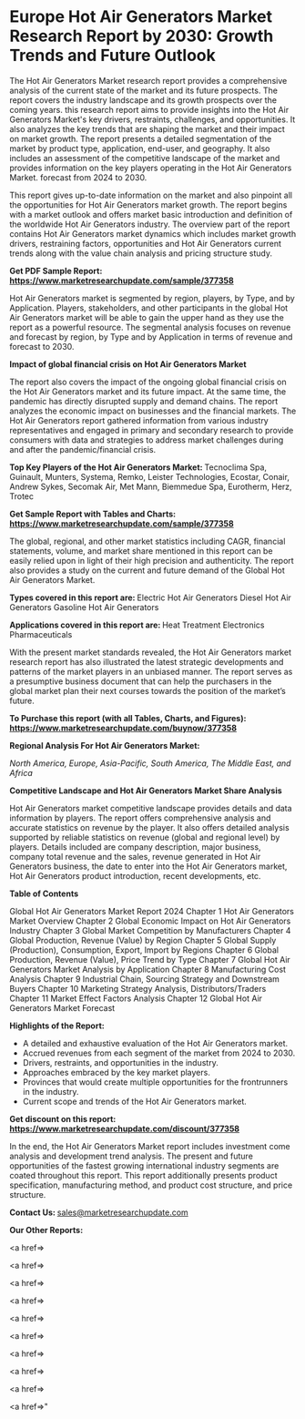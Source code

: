 # Europe Hot Air Generators Market Research Report by 2030: Growth Trends and Future Outlook

The Hot Air Generators Market research report provides a comprehensive analysis of the current state of the market and its future prospects. The report covers the industry landscape and its growth prospects over the coming years. this research report aims to provide insights into the Hot Air Generators Market's key drivers, restraints, challenges, and opportunities. It also analyzes the key trends that are shaping the market and their impact on market growth. The report presents a detailed segmentation of the market by product type, application, end-user, and geography. It also includes an assessment of the competitive landscape of the market and provides information on the key players operating in the Hot Air Generators Market. forecast from 2024 to 2030.

This report gives up-to-date information on the market and also pinpoint all the opportunities for Hot Air Generators market growth. The report begins with a market outlook and offers market basic introduction and definition of the worldwide Hot Air Generators industry. The overview part of the report contains Hot Air Generators market dynamics which includes market growth drivers, restraining factors, opportunities and Hot Air Generators current trends along with the value chain analysis and pricing structure study.

<strong><b>Get PDF Sample Report: <a href=https://www.marketresearchupdate.com/sample/377358>https://www.marketresearchupdate.com/sample/377358</a></b></strong>

Hot Air Generators market is segmented by region, players, by Type, and by Application. Players, stakeholders, and other participants in the global Hot Air Generators market will be able to gain the upper hand as they use the report as a powerful resource. The segmental analysis focuses on revenue and forecast by region, by Type and by Application in terms of revenue and forecast to 2030.

<strong><b>Impact of global financial crisis on Hot Air Generators Market</b></strong>

The report also covers the impact of the ongoing global financial crisis on the Hot Air Generators market and its future impact. At the same time, the pandemic has directly disrupted supply and demand chains. The report analyzes the economic impact on businesses and the financial markets. The Hot Air Generators report gathered information from various industry representatives and engaged in primary and secondary research to provide consumers with data and strategies to address market challenges during and after the pandemic/financial crisis.

<strong><b>Top Key Players of the Hot Air Generators Market:
</b></strong>Tecnoclima Spa, Guinault, Munters, Systema, Remko, Leister Technologies, Ecostar, Conair, Andrew Sykes, Secomak Air, Met Mann, Biemmedue Spa, Eurotherm, Herz, Trotec<strong><b>
</b></strong>

<strong><b>Get Sample Report with Tables and Charts: <a href=https://www.marketresearchupdate.com/sample/377358>https://www.marketresearchupdate.com/sample/377358</a></b></strong>

The global, regional, and other market statistics including CAGR, financial statements, volume, and market share mentioned in this report can be easily relied upon in light of their high precision and authenticity. The report also provides a study on the current and future demand of the Global Hot Air Generators Market.

<strong><b>Types covered in this report are:
</b></strong>Electric Hot Air Generators
Diesel Hot Air Generators
Gasoline Hot Air Generators<strong><b>
</b></strong>

<strong><b>Applications covered in this report are:
</b></strong>Heat Treatment
Electronics
Pharmaceuticals<strong><b>
</b></strong>

With the present market standards revealed, the Hot Air Generators market research report has also illustrated the latest strategic developments and patterns of the market players in an unbiased manner. The report serves as a presumptive business document that can help the purchasers in the global market plan their next courses towards the position of the market’s future.

<strong><b>To Purchase this report (with all Tables, Charts, and Figures): <a href=https://www.marketresearchupdate.com/buynow/377358>https://www.marketresearchupdate.com/buynow/377358</a></b></strong>

<strong><b>Regional Analysis For Hot Air Generators Market:</b></strong>

<em><i>North America, Europe, Asia-Pacific, South America, The Middle East, and Africa</i></em>

<strong><b>Competitive Landscape and Hot Air Generators Market Share Analysis</b></strong>

Hot Air Generators market competitive landscape provides details and data information by players. The report offers comprehensive analysis and accurate statistics on revenue by the player. It also offers detailed analysis supported by reliable statistics on revenue (global and regional level) by players. Details included are company description, major business, company total revenue and the sales, revenue generated in Hot Air Generators business, the date to enter into the Hot Air Generators market, Hot Air Generators product introduction, recent developments, etc.

<strong><b>Table of Contents</b></strong>

Global Hot Air Generators Market Report 2024
Chapter 1 Hot Air Generators Market Overview
Chapter 2 Global Economic Impact on Hot Air Generators Industry
Chapter 3 Global Market Competition by Manufacturers
Chapter 4 Global Production, Revenue (Value) by Region
Chapter 5 Global Supply (Production), Consumption, Export, Import by Regions
Chapter 6 Global Production, Revenue (Value), Price Trend by Type
Chapter 7 Global Hot Air Generators Market Analysis by Application
Chapter 8 Manufacturing Cost Analysis
Chapter 9 Industrial Chain, Sourcing Strategy and Downstream Buyers
Chapter 10 Marketing Strategy Analysis, Distributors/Traders
Chapter 11 Market Effect Factors Analysis
Chapter 12 Global Hot Air Generators Market Forecast

<strong><b>Highlights of the Report:</b></strong>

- A detailed and exhaustive evaluation of the Hot Air Generators market.
- Accrued revenues from each segment of the market from 2024 to 2030.
- Drivers, restraints, and opportunities in the industry.
- Approaches embraced by the key market players.
- Provinces that would create multiple opportunities for the frontrunners in the industry.
- Current scope and trends of the Hot Air Generators market.

<strong><b>Get discount on this report: <a href=https://www.marketresearchupdate.com/discount/377358>https://www.marketresearchupdate.com/discount/377358</a></b></strong>

In the end, the Hot Air Generators Market report includes investment come analysis and development trend analysis. The present and future opportunities of the fastest growing international industry segments are coated throughout this report. This report additionally presents product specification, manufacturing method, and product cost structure, and price structure.

<strong><b>Contact Us:
</b></strong>sales@marketresearchupdate.com

<strong>Our Other Reports:</strong>

<a href=></a>

<a href=></a>

<a href=></a>

<a href=></a>

<a href=></a>

<a href=></a>

<a href=></a>

<a href=></a>

<a href=></a>

<a href=></a>"
